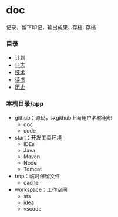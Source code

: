 # doc
记录，留下印记，输出成果...存档..存档

### 目录
-   [计划](plan/README.md)
-   [日志](log/README.md)
-   [技术](material/README.md)
-   [读书](read/README.md)
-   [历史](historyREADME.md)


### 本机目录/app
- github：源码，以github上面用户名称组织
    - doc
    - code
- start：开发工具环境
    - IDEs
    - Java
    - Maven
    - Node
    - Tomcat
- tmp：临时保留文件
    - cache
- workspace：工作空间
    - sts
    - idea
    - vscode